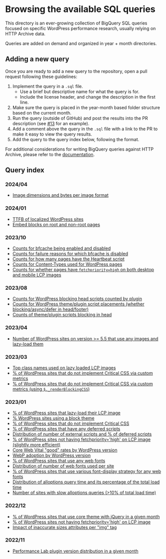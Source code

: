 # Browsing the available SQL queries

This directory is an ever-growing collection of BigQuery SQL queries focused on specific WordPress performance research, usually relying on HTTP Archive data.

Queries are added on demand and organized in year + month directories.

## Adding a new query

Once you are ready to add a new query to the repository, open a pull request following these guidelines:

1. Implement the query in a `.sql` file.
    * Use a brief but descriptive name for what the query is for.
    * Include the license header, and change the description in the first line.
2. Make sure the query is placed in the year-month based folder structure based on the current month.
3. Run the query (outside of GitHub) and post the results into the PR description (see [#13](https://github.com/GoogleChromeLabs/wpp-research/pull/13) for an example).
4. Add a comment above the query in the `.sql` file with a link to the PR to make it easy to view the query results.
5. Add the query to the query index below, following the format.

For additional considerations for writing BigQuery queries against HTTP Archive, please refer to the [documentation](./docs/README.md).

## Query index

### 2024/04

* [Image dimensions and bytes per image format](./2024/04/image-formats.sql)

### 2024/01

* [TTFB of localized WordPress sites](./2024/01/ttfb-localized-sites.sql)
* [Embed blocks on root and non-root pages](./2024/01/embed-blocks-on-root-and-non-root-pages.sql)

### 2023/10

* [Counts for bfcache being enabled and disabled](./2023/10/bfcache-score-counts.sql)
* [Counts for failure reasons for which bfcache is disabled](./2023/10/bfcache-failure-reasons.sql)
* [Counts for how many pages have the Heartbeat script](./2023/10/heartbeat-script-presence.sql)
* [Counts for Content-Types used for WordPress pages](./2023/10/page-content-types.sql)
* [Counts for whether pages have `fetchpriority=high` on both desktop and mobile LCP images](./2023/10/cross-device-matching-lcp-image.sql)

### 2023/08

* [Counts for WordPress blocking head scripts counted by plugin](./2023/08/blocking-in-head-scripts-by-plugin.sql)
* [Counts for WordPress theme/plugin script placements (whether blocking/async/defer in head/footer)](./2023/08/theme-plugin-script-placements.sql)
* [Counts of theme/plugin scripts blocking in head](./2023/08/blocking-in-head-scripts-from-themes-and-plugins.sql)

### 2023/04

* [Number of WordPress sites on version >= 5.5 that use any images and lazy-load them](./2023/04/image-lazy-loading-usage.sql)

### 2023/03

* [Top class names used on lazy loaded LCP images](./2023/03/top-lazy-lcp-class-names.sql)
* [% of WordPress sites that do not implement Critical CSS via custom metrics](./2023/03/critical-css-opportunity-custom-metrics.sql)
* [% of WordPress sites that do not implement Critical CSS via custom metrics (using `$._renderBlockingCSS`)](./2023/03/critical-css-opportunity-custom-metrics-alternative.sql)

### 2023/01

* [% of WordPress sites that lazy-load their LCP image](./2023/01/lazyloaded-lcp-opportunity.sql)
* [% WordPress sites using a block theme](./2023/01/block-theme-usage.sql)
* [% of WordPress sites that do not implement Critical CSS](./2023/01/critical-css-opportunity.sql)
* [% of WordPress sites that have any deferred scripts](./2023/01/sites-with-deferred-scripts.sql)
* [Distribution of number of external scripts and % of deferred scripts](./2023/01/external-deferred-scripts-distribution.sql)
* [% of WordPress sites not having fetchpriority='high' on LCP image (slightly more efficient)](./2023/01/lcp-image-without-fetchpriority-high-opportunity-more-efficient.sql)
* [Core Web Vital "good" rates by WordPress version](./2023/01/cwvs-by-wordpress-version.sql)
* [WebP adoption by WordPress version](./2023/01/webp-adoption-by-wordpress-version.sql)
* [% of WordPress sites that use any web fonts](./2023/01/web-fonts-usage.sql)
* [Distribution of number of web fonts used per site](./2023/01/web-fonts-count-distribution.sql)
* [% of WordPress sites that use various font-display strategy for any web fonts](./2023/01/font-display-strategy-usage.sql)
* [Distribution of alloptions query time and its percentage of the total load time](./2023/01/alloptions-query-time-distribution.sql)
* [Number of sites with slow alloptions queries (>10% of total load time)](./2023/01/sites-with-slow-alloptions-queries.sql)

### 2022/12

* [% of WordPress sites that use core theme with jQuery in a given month](./2022/12/usage-of-core-themes-with-jquery.sql)
* [% of WordPress sites not having fetchpriority='high' on LCP image](./2022/12/lcp-image-without-fetchpriority-high-opportunity.sql)
* [Impact of inaccurate sizes attributes per "img" tag](./2022/12/inaccurate-sizes-attribute-impact.sql)

### 2022/11

* [Performance Lab plugin version distribution in a given month](./2022/11/performance-lab-version-distribution.sql)
